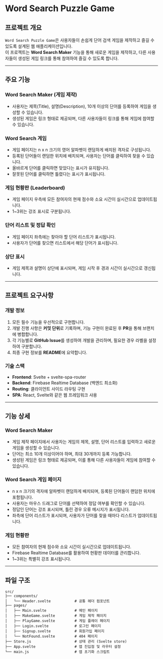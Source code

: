 # Word Search Puzzle Game

## 프로젝트 개요

`Word Search Puzzle Game`은 사용자들이 손쉽게 단어 검색 게임을 제작하고 즐길 수 있도록 설계된 웹 애플리케이션입니다.  
이 프로젝트는 **Word Search Maker** 기능을 통해 새로운 게임을 제작하고, 다른 사용자들이 생성된 게임 링크를 통해 참여하여 즐길 수 있도록 합니다.

---

## 주요 기능

### Word Search Maker (게임 제작)
- 사용자는 제목(Title), 설명(Description), 10개 이상의 단어를 등록하여 게임을 생성할 수 있습니다.
- 생성된 게임은 링크 형태로 제공되며, 다른 사용자들이 링크를 통해 게임에 참여할 수 있습니다.

### Word Search 게임
- 게임 페이지는 n x n 크기의 영어 알파벳이 랜덤하게 배치된 격자로 구성됩니다.
- 등록된 단어들이 랜덤한 위치에 배치되며, 사용자는 단어를 클릭하여 찾을 수 있습니다.
- 올바르게 단어를 클릭하면 맞았다는 표시가 유지됩니다.
- 잘못된 단어를 클릭하면 틀렸다는 표시가 표시됩니다.

### 게임 현황판 (Leaderboard)
- 게임 페이지 우측에 모든 참여자의 현재 점수와 소요 시간이 실시간으로 업데이트됩니다.
- 1~3위는 강조 표시로 구분됩니다.

### 단어 리스트 및 정답 확인
- 게임 페이지 좌측에는 찾아야 할 단어 리스트가 표시됩니다.
- 사용자가 단어를 찾으면 리스트에서 해당 단어가 표시됩니다.

### 상단 표시
- 게임 제목과 설명이 상단에 표시되며, 게임 시작 후 경과 시간이 실시간으로 갱신됩니다.

---

## 프로젝트 요구사항

### 개발 정보
1. 모든 필수 기능을 우선적으로 구현합니다.
2. 개발 진행 사항은 **커밋 단위**로 기록하며, 기능 구현이 완료된 후 **PR**을 통해 브랜치에 병합합니다.
3. 각 기능별로 **GitHub Issue**를 생성하여 개발을 관리하며, 필요한 경우 라벨을 설정하여 구분합니다.
4. 최종 구현 정보를 **README**에 요약합니다.

### 기술 스택
- **Frontend**: Svelte + svelte-spa-router
- **Backend**: Firebase Realtime Database (백엔드 최소화)
- **Routing**: 클라이언트 사이드 라우팅 구현
- **SPA**: React, Svelte와 같은 웹 프레임워크 사용

---

## 기능 상세

### Word Search Maker
- 게임 제작 페이지에서 사용자는 게임의 제목, 설명, 단어 리스트를 입력하고 새로운 게임을 생성할 수 있습니다.
- 단어는 최소 10개 이상이어야 하며, 최대 30개까지 등록 가능합니다.
- 생성된 게임은 링크 형태로 제공되며, 이를 통해 다른 사용자들이 게임에 참여할 수 있습니다.

### Word Search 게임 페이지
- n x n 크기의 격자에 알파벳이 랜덤하게 배치되며, 등록된 단어들이 랜덤한 위치에 포함됩니다.
- 사용자는 마우스 드래그로 단어를 선택하여 정답 여부를 확인할 수 있습니다.
- 정답인 단어는 강조 표시되며, 틀린 경우 오류 메시지가 표시됩니다.
- 좌측에 단어 리스트가 표시되며, 사용자가 단어를 찾을 때마다 리스트가 업데이트됩니다.

### 게임 현황판
- 모든 참여자의 현재 점수와 소요 시간이 실시간으로 업데이트됩니다.
- Firebase Realtime Database를 활용하여 현황판 데이터를 관리합니다.
- 1~3위는 특별히 강조 표시됩니다.

---

## 파일 구조

```plaintext
src/
├── components/
│   └── Header.svelte           # 공통 헤더 컴포넌트
├── pages/
│   ├── Main.svelte             # 메인 페이지
│   ├── MakeGame.svelte         # 게임 제작 페이지
│   ├── PlayGame.svelte         # 게임 플레이 페이지
│   ├── Login.svelte            # 로그인 페이지
│   ├── Signup.svelte           # 회원가입 페이지
│   └── NotFound.svelte         # 404 페이지
├── Store.js                    # 상태 관리 (Svelte store)
├── App.svelte                  # 앱 진입점 및 라우터 설정
└── main.js                     # 앱 초기화 스크립트
